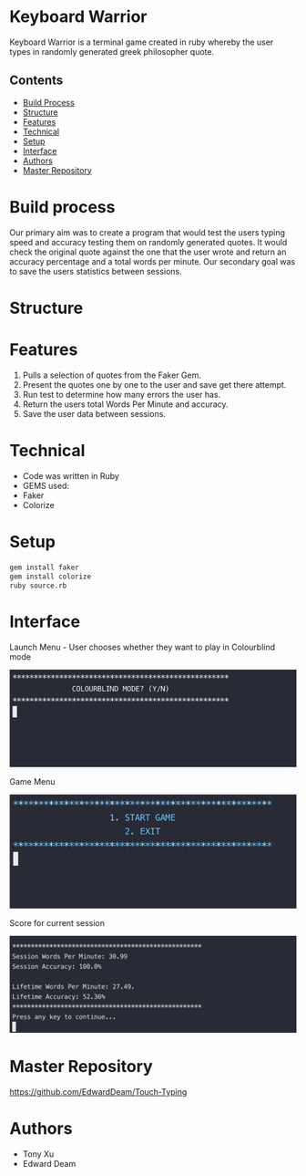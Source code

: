 # Keyboard Warrior 

Keyboard Warrior is a terminal game created in ruby whereby the user types in randomly generated greek philosopher quote.

## Contents
* [Build Process](#Build-Process)
* [Structure](#Structure)
* [Features](#Features)
* [Technical](#Technical)
* [Setup](#setup)
* [Interface](#Interface)
* [Authors](#Authors)
* [Master Repository](#Master-Repository)

# Build process
Our primary aim was to create a program that would test the users typing speed and accuracy testing them on  randomly generated quotes. It would check the original quote against the one that the user wrote and return an accuracy percentage and a total words per minute.
Our secondary goal was to save the users statistics between sessions.

# Structure

# Features
1. Pulls a selection of quotes from the Faker Gem.
2. Present the quotes one by one to the user and save get there attempt.
3. Run test to determine how many errors the user has.
4. Return the users total Words Per Minute and accuracy.
5. Save the user data between sessions.

# Technical
* Code was written in Ruby
* GEMS used:
* Faker
* Colorize

# Setup
```
gem install faker
gem install colorize
ruby source.rb
```

# Interface

Launch Menu - User chooses whether they want to play in Colourblind mode

![Colour](docs/Colourblind.png)


Game Menu

![Game](docs/StartGame.png)

Score for current session

![Result](docs/Results.png)

# Master Repository
https://github.com/EdwardDeam/Touch-Typing

# Authors
* Tony Xu
* Edward Deam
